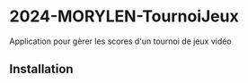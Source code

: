 # 2024-MORYLEN-TournoiJeux

Application pour gèrer les scores d'un tournoi de jeux vidéo

## Installation
